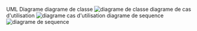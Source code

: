 UML Diagrame
diagrame de classe
![diagrame de classe](https://github.com/user-attachments/assets/a55bcaff-f700-43ff-972f-b77dfc195acc)
diagrame de cas d'utilisation
![diagrame cas d'utilisation](https://github.com/user-attachments/assets/c5cc73e0-26fd-495a-84a0-683ea65fafe0)
diagrame de sequence
![diagrame de sequence](https://github.com/user-attachments/assets/eb2fbd79-a507-4153-8852-73e087b9c24e)

